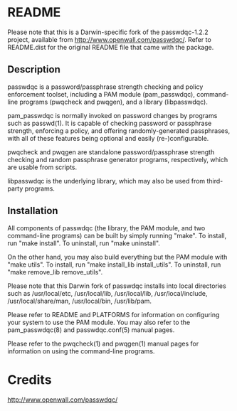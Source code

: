 # README
Please note that this is a Darwin-specific fork of the passwdqc-1.2.2 project, available from <http://www.openwall.com/passwdqc/>. Refer to README.dist for the original README file that came with the package.

## Description
passwdqc is a password/passphrase strength checking and policy enforcement toolset, including a PAM module (pam_passwdqc), command-line programs (pwqcheck and pwqgen), and a library (libpasswdqc).

pam_passwdqc is normally invoked on password changes by programs such as passwd(1). It is capable of checking password or passphrase strength, enforcing a policy, and offering randomly-generated passphrases, with all of these features being optional and easily (re-)configurable.

pwqcheck and pwqgen are standalone password/passphrase strength checking and random passphrase generator programs, respectively, which are usable from scripts.

libpasswdqc is the underlying library, which may also be used from third-party programs.

## Installation
All components of passwdqc (the library, the PAM module, and two command-line programs) can be built by simply running "make". To install, run "make install". To uninstall, run "make uninstall".

On the other hand, you may also build everything but the PAM module with "make utils". To install, run "make install_lib install_utils". To uninstall, run "make remove_lib remove_utils".

Please note that this Darwin fork of passwdqc installs into local directories such as /usr/local/etc, /usr/local/lib, /usr/local/lib, /usr/local/include, /usr/local/share/man, /usr/local/bin, /usr/lib/pam.

Please refer to README and PLATFORMS for information on configuring your system to use the PAM module. You may also refer to the pam_passwdqc(8) and passwdqc.conf(5) manual pages.

Please refer to the pwqcheck(1) and pwqgen(1) manual pages for
information on using the command-line programs.

# Credits
http://www.openwall.com/passwdqc/